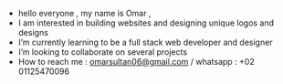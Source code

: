 -  hello everyone , my name is Omar , 
-  I am interested in building websites and designing unique logos and designs
-  I’m currently learning to be a full stack web developer and designer 
-  I’m looking to collaborate on several projects
-  How to reach me : omarsultan06@gmail.com / whatsapp : +02 01125470096

<!---
omar3295/omar3295 is a ✨ special ✨ repository because its `README.md` (this file) appears on your GitHub profile.
You can click the Preview link to take a look at your changes.
--->
